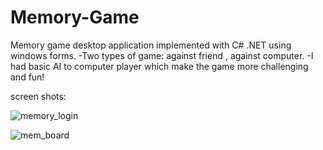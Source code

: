 # Memory-Game

Memory game desktop application implemented with C# .NET using windows forms.
-Two types of game: against friend , against computer.
-I had basic AI to computer player which make the game more challenging and fun!

screen shots:

![memory_login](https://user-images.githubusercontent.com/62330191/107614530-2859ef00-6c53-11eb-9b17-7ab08e883e5f.PNG)

![mem_board](https://user-images.githubusercontent.com/62330191/107614531-28f28580-6c53-11eb-91e4-8e569f73c695.PNG)


